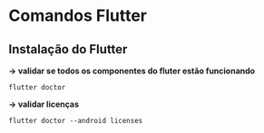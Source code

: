 # Comandos Flutter

## Instalação do Flutter

**-> validar se todos os componentes do fluter estão funcionando**
```shell
flutter doctor
```

**-> validar licenças**
```shell
flutter doctor --android licenses
```